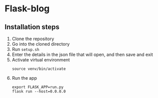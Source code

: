 # Flask-blog
## Installation steps
1. Clone the repository
1. Go into the cloned directory
1. Run `setup.sh`
1. Enter the details in the json file that will open, and then save and exit
1. Activate virtual environment
    ```
    source venv/bin/activate
    ```
1. Run the app
    ```
    export FLASK_APP=run.py
    flask run --host=0.0.0.0
    ```